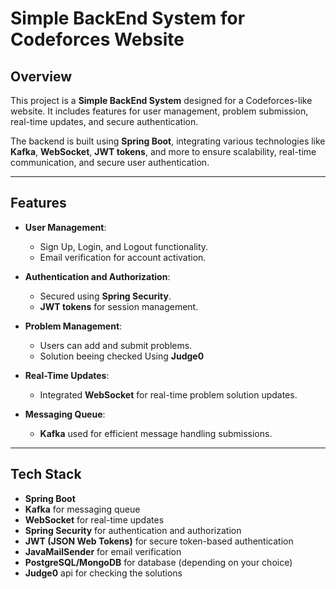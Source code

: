 # Simple BackEnd System for Codeforces Website

## Overview  
This project is a **Simple BackEnd System** designed for a Codeforces-like website. It includes features for user management, problem submission, real-time updates, and secure authentication.  

The backend is built using **Spring Boot**, integrating various technologies like **Kafka**, **WebSocket**, **JWT tokens**, and more to ensure scalability, real-time communication, and secure user authentication.

---

## Features  
- **User Management**:  
  - Sign Up, Login, and Logout functionality.  
  - Email verification for account activation.  

- **Authentication and Authorization**:  
  - Secured using **Spring Security**.  
  - **JWT tokens** for session management.  

- **Problem Management**:  
  - Users can add and submit problems.
  - Solution beeing checked Using **Judge0**

- **Real-Time Updates**:  
  - Integrated **WebSocket** for real-time problem solution updates.  

- **Messaging Queue**:  
  - **Kafka** used for efficient message handling submissions.  

---

## Tech Stack  

- **Spring Boot**  
- **Kafka** for messaging queue  
- **WebSocket** for real-time updates  
- **Spring Security** for authentication and authorization  
- **JWT (JSON Web Tokens)** for secure token-based authentication  
- **JavaMailSender** for email verification  
- **PostgreSQL/MongoDB** for database (depending on your choice)  
- **Judge0** api for checking the solutions
